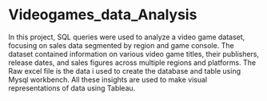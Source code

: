 # Videogames_data_Analysis
In this project, SQL queries were used to analyze a video game dataset, focusing on sales data segmented by region and game console. 
The dataset contained information on various video game titles, their publishers, release dates, and sales figures across multiple regions and platforms.
The Raw excel file is the data i used to create the database and table using Mysql workbench.
All these insights are used to make visual representations of data using Tableau.
